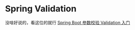 # Spring Validation

没啥好说的，看这位的就行 [Spring Boot 参数校验 Validation 入门](https://www.iocoder.cn/Spring-Boot/Validation/)